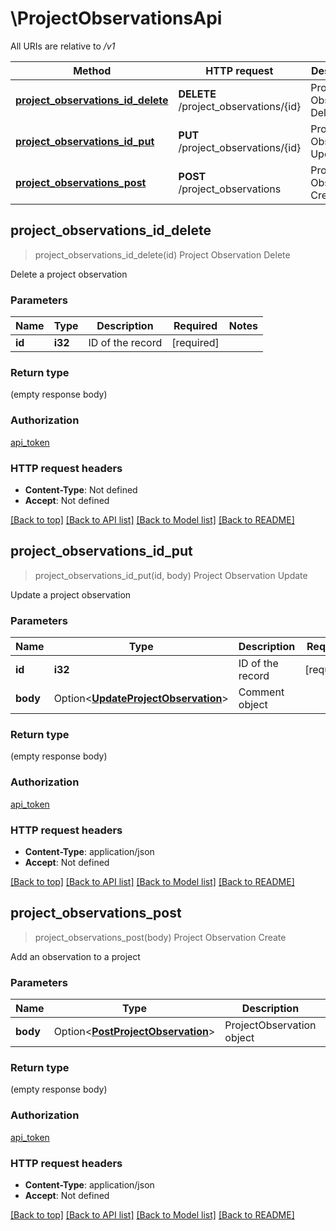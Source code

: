 # \ProjectObservationsApi

All URIs are relative to */v1*

Method | HTTP request | Description
------------- | ------------- | -------------
[**project_observations_id_delete**](ProjectObservationsApi.md#project_observations_id_delete) | **DELETE** /project_observations/{id} | Project Observation Delete
[**project_observations_id_put**](ProjectObservationsApi.md#project_observations_id_put) | **PUT** /project_observations/{id} | Project Observation Update
[**project_observations_post**](ProjectObservationsApi.md#project_observations_post) | **POST** /project_observations | Project Observation Create



## project_observations_id_delete

> project_observations_id_delete(id)
Project Observation Delete

Delete a project observation

### Parameters


Name | Type | Description  | Required | Notes
------------- | ------------- | ------------- | ------------- | -------------
**id** | **i32** | ID of the record | [required] |

### Return type

 (empty response body)

### Authorization

[api_token](../README.md#api_token)

### HTTP request headers

- **Content-Type**: Not defined
- **Accept**: Not defined

[[Back to top]](#) [[Back to API list]](../README.md#documentation-for-api-endpoints) [[Back to Model list]](../README.md#documentation-for-models) [[Back to README]](../README.md)


## project_observations_id_put

> project_observations_id_put(id, body)
Project Observation Update

Update a project observation

### Parameters


Name | Type | Description  | Required | Notes
------------- | ------------- | ------------- | ------------- | -------------
**id** | **i32** | ID of the record | [required] |
**body** | Option<[**UpdateProjectObservation**](UpdateProjectObservation.md)> | Comment object |  |

### Return type

 (empty response body)

### Authorization

[api_token](../README.md#api_token)

### HTTP request headers

- **Content-Type**: application/json
- **Accept**: Not defined

[[Back to top]](#) [[Back to API list]](../README.md#documentation-for-api-endpoints) [[Back to Model list]](../README.md#documentation-for-models) [[Back to README]](../README.md)


## project_observations_post

> project_observations_post(body)
Project Observation Create

Add an observation to a project

### Parameters


Name | Type | Description  | Required | Notes
------------- | ------------- | ------------- | ------------- | -------------
**body** | Option<[**PostProjectObservation**](PostProjectObservation.md)> | ProjectObservation object |  |

### Return type

 (empty response body)

### Authorization

[api_token](../README.md#api_token)

### HTTP request headers

- **Content-Type**: application/json
- **Accept**: Not defined

[[Back to top]](#) [[Back to API list]](../README.md#documentation-for-api-endpoints) [[Back to Model list]](../README.md#documentation-for-models) [[Back to README]](../README.md)

